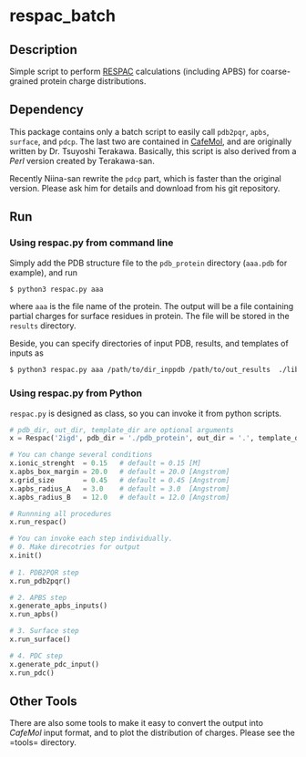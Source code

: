 # respac_batch

## Description

Simple script to perform [RESPAC](https://pubs.acs.org/doi/abs/10.1021/ct4007162) calculations (including APBS) for coarse-grained
protein charge distributions.

## Dependency

This package contains only a batch script to easily call `pdb2pqr`, `apbs`, `surface`, and `pdcp`. The last two are contained in [CafeMol](https://www.cafemol.org/), and are originally written by Dr. Tsuyoshi Terakawa.
Basically, this script is also derived from a *Perl* version created by Terakawa-san.

Recently Niina-san rewrite the `pdcp` part, which is faster than the original version.  Please ask him for details and download from his git repository.

## Run

### Using respac.py from command line

Simply add the PDB structure file to the `pdb_protein` directory (`aaa.pdb` for example), and run

```sh
$ python3 respac.py aaa
```
where `aaa` is the file name of the protein.
The output will be a file containing partial charges for surface residues in protein. 
The file will be stored in the `results` directory.

Beside, you can specify directories of input PDB, results, and templates of inputs as 
```sh
$ python3 respac.py aaa /path/to/dir_inppdb /path/to/out_results  ./lib/template
```



### Using respac.py from Python

`respac.py` is designed as class, so you can invoke it from python scripts.
```python
# pdb_dir, out_dir, template_dir are optional arguments
x = Respac('2igd', pdb_dir = './pdb_protein', out_dir = '.', template_dir = './lib/template')

# You can change several conditions
x.ionic_strenght  = 0.15   # default = 0.15 [M]
x.apbs_box_margin = 20.0   # default = 20.0 [Angstrom]
x.grid_size       = 0.45   # default = 0.45 [Angstrom]
x.apbs_radius_A   = 3.0    # default = 3.0  [Angstrom]
x.apbs_radius_B   = 12.0   # default = 12.0 [Angstrom]

# Runnning all procedures
x.run_respac()

# You can invoke each step individually.
# 0. Make direcotries for output
x.init()
    
# 1. PDB2PQR step
x.run_pdb2pqr()

# 2. APBS step
x.generate_apbs_inputs()
x.run_apbs()

# 3. Surface step
x.run_surface()

# 4. PDC step
x.generate_pdc_input()
x.run_pdc()
```


## Other Tools

There are also some tools to make it easy to convert the output into *CafeMol*
input format, and to plot the distribution of charges.  Please see the =tools=
directory.
